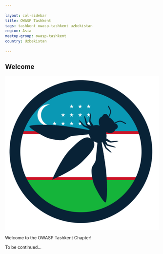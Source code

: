 ```yaml
---

layout: col-sidebar
title: OWASP Tashkent
tags: tashkent owasp-tashkent uzbekistan
region: Asia
meetup-group: owasp-tashkent
country: Uzbekistan

---
```


## Welcome

![logo](assets/images/logo_uz.png "Owasp Tashkent")

Welcome to the OWASP Tashkent Chapter!

To be continued...
